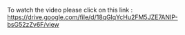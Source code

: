 To watch the video please click on this link : https://drive.google.com/file/d/18qGlqYcHu2FM5JZE7ANIP-bsG52zZv6F/view



